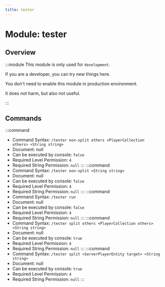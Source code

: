```yaml
---
title: tester
---
```



# Module: tester

## Overview
:::module
  This module is only used for `development`.
  
  If you are a developer, you can try new things here.
  
  You don't need to enable this module in production environment.
  
  It does not harm, but also not useful.


:::
## Commands
:::command
- Command Syntax: `/tester non-split others <PlayerCollection others> <String string>`
- Document: null
- Can be executed by console: `false`
- Required Level Permission: `4`
- Required String Permission: `null`
:::
:::command
- Command Syntax: `/tester non-split <String string>`
- Document: null
- Can be executed by console: `false`
- Required Level Permission: `4`
- Required String Permission: `null`
:::
:::command
- Command Syntax: `/tester run`
- Document: null
- Can be executed by console: `false`
- Required Level Permission: `4`
- Required String Permission: `null`
:::
:::command
- Command Syntax: `/tester split others <PlayerCollection others> <String string>`
- Document: null
- Can be executed by console: `true`
- Required Level Permission: `4`
- Required String Permission: `null`
:::
:::command
- Command Syntax: `/tester split <ServerPlayerEntity target> <String string>`
- Document: null
- Can be executed by console: `true`
- Required Level Permission: `4`
- Required String Permission: `null`
:::
